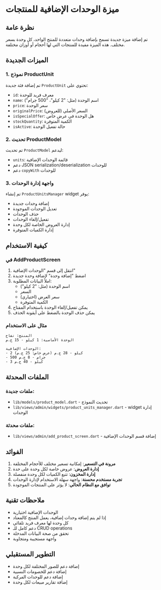# ميزة الوحدات الإضافية للمنتجات

## نظرة عامة
تم إضافة ميزة جديدة تسمح بإضافة وحدات متعددة للمنتج الواحد، كل وحدة بسعر مختلف. هذه الميزة مفيدة للمنتجات التي لها أحجام أو أوزان مختلفة.

## الميزات الجديدة

### 1. نموذج ProductUnit
تم إضافة فئة جديدة `ProductUnit` تحتوي على:
- `id`: معرف فريد للوحدة
- `name`: اسم الوحدة (مثل: "2 كيلو"، "500 جرام")
- `price`: سعر الوحدة
- `originalPrice`: السعر الأصلي (للعروض)
- `isSpecialOffer`: هل الوحدة في عرض خاص
- `stockQuantity`: الكمية المتوفرة
- `isActive`: حالة تفعيل الوحدة

### 2. تحديث ProductModel
تم تحديث `ProductModel` ليدعم:
- `units`: قائمة الوحدات الإضافية
- دعم JSON serialization/deserialization للوحدات
- دعم `copyWith` للوحدات

### 3. واجهة إدارة الوحدات
تم إنشاء `ProductUnitsManager` widget يوفر:
- إضافة وحدات جديدة
- تعديل الوحدات الموجودة
- حذف الوحدات
- تفعيل/إلغاء الوحدات
- إدارة العروض الخاصة لكل وحدة
- إدارة الكميات المتوفرة

## كيفية الاستخدام

### في AddProductScreen
1. انتقل إلى قسم "الوحدات الإضافية"
2. اضغط "إضافة وحدة" لإضافة وحدة جديدة
3. املأ البيانات المطلوبة:
   - اسم الوحدة (مثل: "2 كيلو")
   - السعر
   - سعر العرض (اختياري)
   - الكمية المتوفرة
4. يمكن تفعيل/إلغاء الوحدة باستخدام المفتاح
5. يمكن حذف الوحدة بالضغط على أيقونة الحذف

### مثال على الاستخدام
```
المنتج: تفاح
الوحدة الأساسية: 1 كيلو - 15 ج.م

الوحدات الإضافية:
- 2 كيلو - 28 ج.م (عرض خاص: 25 ج.م)
- 500 جرام - 8 ج.م
- 3 كيلو - 40 ج.م
```

## الملفات المحدثة

### ملفات جديدة:
- `lib/models/product_model.dart` - تحديث النموذج
- `lib/views/admin/widgets/product_units_manager.dart` - widget إدارة الوحدات

### ملفات محدثة:
- `lib/views/admin/add_product_screen.dart` - إضافة قسم الوحدات الإضافية

## الفوائد

1. **مرونة في التسعير**: إمكانية تسعير مختلف للأحجام المختلفة
2. **إدارة العروض**: عروض خاصة لكل وحدة على حدة
3. **إدارة المخزون**: تتبع الكميات لكل وحدة منفصلة
4. **تجربة مستخدم محسنة**: واجهة سهلة الاستخدام لإدارة الوحدات
5. **توافق مع النظام الحالي**: لا يؤثر على المنتجات الموجودة

## ملاحظات تقنية

- الوحدات الإضافية اختيارية
- إذا لم يتم إضافة وحدات إضافية، يعمل المنتج كالمعتاد
- كل وحدة لها معرف فريد تلقائي
- دعم كامل للـ CRUD operations
- تحقق من صحة البيانات المدخلة
- واجهة مستجيبة ومتجاوبة

## التطوير المستقبلي

- إضافة دعم للصور المختلفة لكل وحدة
- إضافة دعم للخصومات النسبية
- إضافة دعم للوحدات المركبة
- إضافة تقارير مبيعات لكل وحدة 